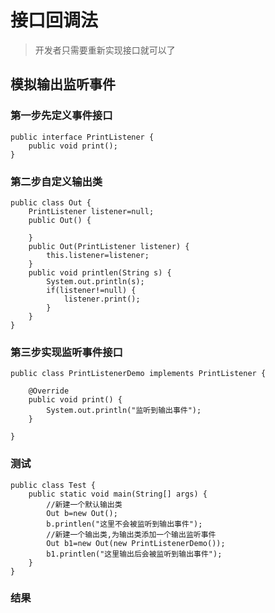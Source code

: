 # 接口回调法
>开发者只需要重新实现接口就可以了

## 模拟输出监听事件

### 第一步先定义事件接口
```
public interface PrintListener {
	public void print();
}
```

### 第二步自定义输出类
```
public class Out {
	PrintListener listener=null;
	public Out() {
		
	}
	public Out(PrintListener listener) {
		this.listener=listener;
	}
	public void printlen(String s) {
		System.out.println(s);
		if(listener!=null) {
			listener.print();
		}
	}
}
```

### 第三步实现监听事件接口
```
public class PrintListenerDemo implements PrintListener {

	@Override
	public void print() {
		System.out.println("监听到输出事件");
	}

}
```

### 测试
```
public class Test {
	public static void main(String[] args) {
		//新建一个默认输出类
		Out b=new Out();
		b.printlen("这里不会被监听到输出事件");		
		//新建一个输出类,为输出类添加一个输出监听事件
		Out b1=new Out(new PrintListenerDemo());
		b1.printlen("这里输出后会被监听到输出事件");
	}
}
```

### 结果
![]()
